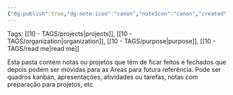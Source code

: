 ```yaml
---
{"dg-publish":true,"dg-note-icon":"canon","noteIcon":"canon","created":"2025-10-20T19:13:51.229+01:00","updated":"2025-10-24T08:32:36.412+01:00","tags":["projects","organization","purpose","readme"],"permalink":"/01-projects-para/0-read-me-projetos/","dgPassFrontmatter":true}
---
```


Tags: [[10 - TAGS/projects\|projects]], [[10 - TAGS/organization\|organization]], [[10 - TAGS/purpose\|purpose]], [[10 - TAGS/read me\|read me]]

Esta pasta contém notas ou projetos que têm de ficar feitos e fechados que depois podem ser movidas para as Areas para futura referência.
Pode ser quadros kanban, apresentações, atividades ou tarefas, notas com preparação para projetos, etc